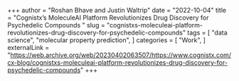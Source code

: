 +++
author = "Roshan Bhave and Justin Waltrip"
date = "2022-10-04"
title = "Cognistx’s MoleculeAI Platform Revolutionizes Drug Discovery for Psychedelic Compounds "
slug = "cognistxs-moleculeai-platform-revolutionizes-drug-discovery-for-psychedelic-compounds"
tags = [
    "data science",
    "molecular property prediction",
]
categories = [
    "Work",
]
externalLink = "https://web.archive.org/web/20230402063507/https://www.cognistx.com/cx-blog/cognistxs-moleculeai-platform-revolutionizes-drug-discovery-for-psychedelic-compounds"
+++
